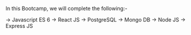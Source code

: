 In this Bootcamp, we will complete the following:- 

-> Javascript ES 6
-> React JS
-> PostgreSQL
-> Mongo DB
-> Node JS
-> Express JS
